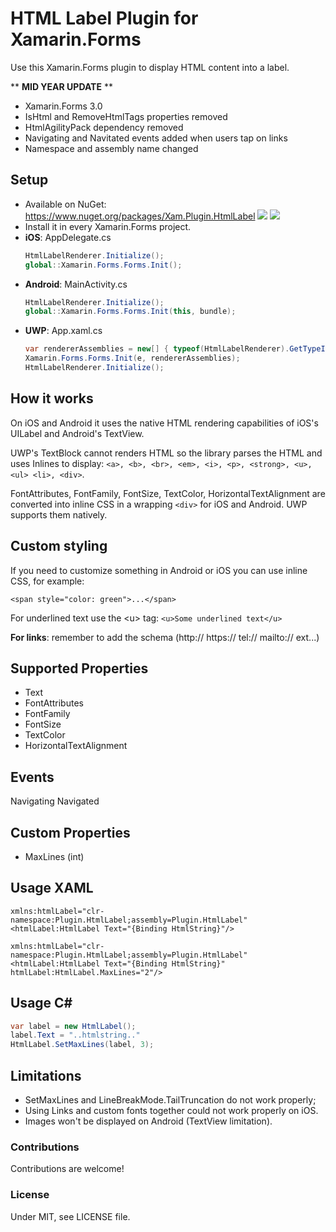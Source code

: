 # HTML Label Plugin for Xamarin.Forms
Use this Xamarin.Forms plugin to display HTML content into a label.

** **MID YEAR UPDATE** **

* Xamarin.Forms 3.0
* IsHtml and RemoveHtmlTags properties removed
* HtmlAgilityPack dependency removed
* Navigating and Navitated events added when users tap on links
* Namespace and assembly name changed

## Setup
* Available on NuGet: https://www.nuget.org/packages/Xam.Plugin.HtmlLabel ![](https://img.shields.io/badge/nuget-v3.0.1-blue.svg) ![](https://matteobortolazzo.visualstudio.com/_apis/public/build/definitions/35196e9f-8b5a-4efb-af02-71d7a588c1fc/4/badge)
* Install it in every Xamarin.Forms project.
* **iOS**: AppDelegate.cs
    ```cs
    HtmlLabelRenderer.Initialize();
    global::Xamarin.Forms.Forms.Init();
    ```
* **Android**: MainActivity.cs
    ```cs
    HtmlLabelRenderer.Initialize();
    global::Xamarin.Forms.Forms.Init(this, bundle);
    ```
* **UWP**: App.xaml.cs
    ```cs
    var rendererAssemblies = new[] { typeof(HtmlLabelRenderer).GetTypeInfo().Assembly };
    Xamarin.Forms.Forms.Init(e, rendererAssemblies);
    HtmlLabelRenderer.Initialize();
    ```      

## How it works
On iOS and Android it uses the native HTML rendering capabilities of iOS's UILabel and Android's TextView. 

UWP's TextBlock cannot renders HTML so the library parses the HTML and uses Inlines to display: `<a>, <b>, <br>, <em>, <i>, <p>, <strong>, <u>, <ul> <li>, <div>`.

FontAttributes, FontFamily, FontSize, TextColor, HorizontalTextAlignment are converted into inline CSS in a wrapping `<div>` for iOS and Android. UWP supports them natively.

## Custom styling
If you need to customize something in Android or iOS you can use inline CSS, for example: 

`<span style="color: green">...</span>`

For underlined text use the &lt;u&gt; tag:
`<u>Some underlined text</u>`

**For links**: remember to add the schema (http:// https:// tel:// mailto:// ext...)

## Supported Properties
* Text
* FontAttributes
* FontFamily
* FontSize
* TextColor
* HorizontalTextAlignment

## Events
Navigating
Navigated

## Custom Properties
* MaxLines (int)


## Usage XAML

```xaml
xmlns:htmlLabel="clr-namespace:Plugin.HtmlLabel;assembly=Plugin.HtmlLabel"
<htmlLabel:HtmlLabel Text="{Binding HtmlString}"/>
```

```xaml
xmlns:htmlLabel="clr-namespace:Plugin.HtmlLabel;assembly=Plugin.HtmlLabel"
<htmlLabel:HtmlLabel Text="{Binding HtmlString}" htmlLabel:HtmlLabel.MaxLines="2"/>
```

## Usage C#

```csharp
var label = new HtmlLabel();
label.Text = "..htmlstring.."
HtmlLabel.SetMaxLines(label, 3);
```

## Limitations

* SetMaxLines and LineBreakMode.TailTruncation do not work properly;
* Using Links and custom fonts together could not work properly on iOS.
* Images won't be displayed on Android (TextView limitation).


### Contributions
Contributions are welcome!

### License
Under MIT, see LICENSE file.
